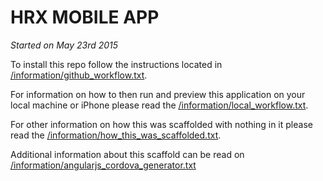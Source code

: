 # HRX MOBILE APP
*Started on May 23rd 2015*

To install this repo follow the instructions located in [/information/github_workflow.txt](/information/github_workflow.txt#L7-17).

For information on how to then run and preview this application on your local machine or iPhone please read the [/information/local_workflow.txt](/information/local_workflow.txt#22-27).

For other information on how this was scaffolded with nothing in it please read the [/information/how_this_was_scaffolded.txt](/information/how_this_was_scaffolded.txt).

Additional information about this scaffold can be read on [/information/angularjs_cordova_generator.txt](/information/angularjs_cordova_generator.txt)

